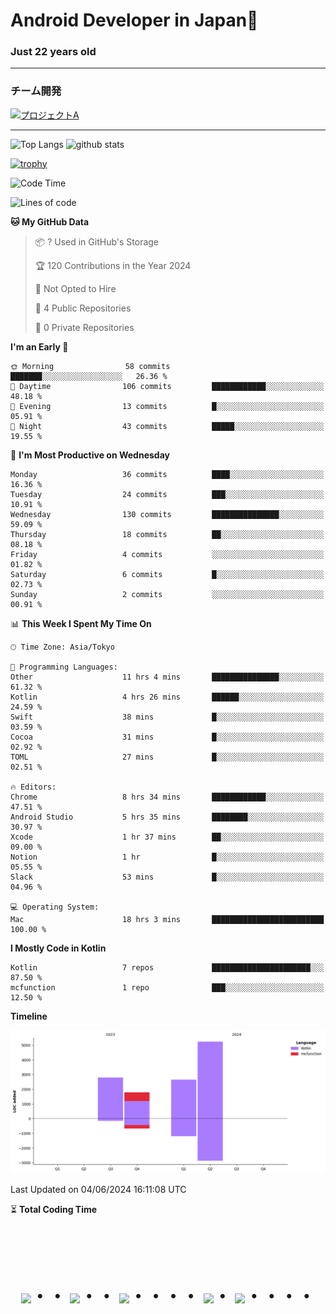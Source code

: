 # Android Developer in Japan👋 
### Just 22 years old 
*************************************
### チーム開発

[![プロジェクトA](https://github-readme-stats.vercel.app/api/pin/?username=N3AttendanceManager&repo=AttendanceApp&bg_color=0d1117&title_color=58a6ff&text_color=c3d1d9)](https://github.com/N3AttendanceManager/AttendanceApp)



------------------------------------------------------------

<p align="left"> 
  <img alt="Top Langs" height="150px" src="https://github-readme-stats.vercel.app/api/top-langs/?username=batapii&layout=compact&count_private=true&show_icons=true&theme=tokyonight" />
  <img alt="github stats" height="150px" src="https://github-readme-stats.vercel.app/api?username=batapii&count_private=true&show_icons=true&show_icons=true&theme=tokyonight" />
</p>

[![trophy](https://github-profile-trophy.vercel.app/?username=batapii&theme=discord)](https://github.com/ryo-ma/github-profile-trophy)



<!--START_SECTION:waka-->
![Code Time](http://img.shields.io/badge/Code%20Time-109%20hrs%2045%20mins-blue)

![Lines of code](https://img.shields.io/badge/From%20Hello%20World%20I%27ve%20Written-12.5%20thousand%20lines%20of%20code-blue)

**🐱 My GitHub Data** 

> 📦 ? Used in GitHub's Storage 
 > 
> 🏆 120 Contributions in the Year 2024
 > 
> 🚫 Not Opted to Hire
 > 
> 📜 4 Public Repositories 
 > 
> 🔑 0 Private Repositories 
 > 
**I'm an Early 🐤** 

```text
🌞 Morning                58 commits          ███████░░░░░░░░░░░░░░░░░░   26.36 % 
🌆 Daytime                106 commits         ████████████░░░░░░░░░░░░░   48.18 % 
🌃 Evening                13 commits          █░░░░░░░░░░░░░░░░░░░░░░░░   05.91 % 
🌙 Night                  43 commits          █████░░░░░░░░░░░░░░░░░░░░   19.55 % 
```
📅 **I'm Most Productive on Wednesday** 

```text
Monday                   36 commits          ████░░░░░░░░░░░░░░░░░░░░░   16.36 % 
Tuesday                  24 commits          ███░░░░░░░░░░░░░░░░░░░░░░   10.91 % 
Wednesday                130 commits         ███████████████░░░░░░░░░░   59.09 % 
Thursday                 18 commits          ██░░░░░░░░░░░░░░░░░░░░░░░   08.18 % 
Friday                   4 commits           ░░░░░░░░░░░░░░░░░░░░░░░░░   01.82 % 
Saturday                 6 commits           █░░░░░░░░░░░░░░░░░░░░░░░░   02.73 % 
Sunday                   2 commits           ░░░░░░░░░░░░░░░░░░░░░░░░░   00.91 % 
```


📊 **This Week I Spent My Time On** 

```text
🕑︎ Time Zone: Asia/Tokyo

💬 Programming Languages: 
Other                    11 hrs 4 mins       ███████████████░░░░░░░░░░   61.32 % 
Kotlin                   4 hrs 26 mins       ██████░░░░░░░░░░░░░░░░░░░   24.59 % 
Swift                    38 mins             █░░░░░░░░░░░░░░░░░░░░░░░░   03.59 % 
Cocoa                    31 mins             █░░░░░░░░░░░░░░░░░░░░░░░░   02.92 % 
TOML                     27 mins             █░░░░░░░░░░░░░░░░░░░░░░░░   02.51 % 

🔥 Editors: 
Chrome                   8 hrs 34 mins       ████████████░░░░░░░░░░░░░   47.51 % 
Android Studio           5 hrs 35 mins       ████████░░░░░░░░░░░░░░░░░   30.97 % 
Xcode                    1 hr 37 mins        ██░░░░░░░░░░░░░░░░░░░░░░░   09.00 % 
Notion                   1 hr                █░░░░░░░░░░░░░░░░░░░░░░░░   05.55 % 
Slack                    53 mins             █░░░░░░░░░░░░░░░░░░░░░░░░   04.96 % 

💻 Operating System: 
Mac                      18 hrs 3 mins       █████████████████████████   100.00 % 
```

**I Mostly Code in Kotlin** 

```text
Kotlin                   7 repos             ██████████████████████░░░   87.50 % 
mcfunction               1 repo              ███░░░░░░░░░░░░░░░░░░░░░░   12.50 % 
```



**Timeline**

![Lines of Code chart](https://raw.githubusercontent.com/batapii/batapii/main/assets/bar_graph.png)


 Last Updated on 04/06/2024 16:11:08 UTC
<!--END_SECTION:waka-->

⏳ **Total Coding Time**

<!--START_SECTION:waka-total-coding-time-->
<!--END_SECTION:waka-total-coding-time-->


<!-- --------------------------------- :) ---------------------------------- -->




<br><br><br>

<div align="center">
    <h1>
        <img src="https://user-images.githubusercontent.com/44926913/175852850-3fb6c715-1856-41ff-8c1f-94ce3b03b458.gif">・・
        <img src="https://user-images.githubusercontent.com/44926913/175853109-f8850656-6704-4a8a-bee6-9aca154d929b.gif">・・
        <img src="https://user-images.githubusercontent.com/44926913/175853154-5449d974-975e-44a6-ab84-a86031265e40.gif">・・・・
        <img src="https://user-images.githubusercontent.com/44926913/175853109-f8850656-6704-4a8a-bee6-9aca154d929b.gif">・
        <img src="https://user-images.githubusercontent.com/44926913/175853154-5449d974-975e-44a6-ab84-a86031265e40.gif">・・・・
    </h1>
  </div>
<br><br><br>





<!--
**batapii/batapii** is a ✨ _special_ ✨ repository because its `README.md` (this file) appears on your GitHub profile.

Here are some ideas to get you started:

- 🔭 I’m currently working on ...
- 🌱 I’m currently learning ...
- 👯 I’m looking to collaborate on ...
- 🤔 I’m looking for help with ...
- 💬 Ask me about ...
- 📫 How to reach me: ...
- 😄 Pronouns: ...
- ⚡ Fun fact: ...
-->
